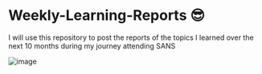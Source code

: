 # Weekly-Learning-Reports 😎
I will use this repository to post the reports of the topics I learned over the next 10 months during my journey attending SANS


![image](https://github.com/user-attachments/assets/77cae749-b235-4785-a56a-1324b627fd6b)
